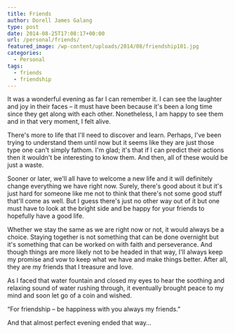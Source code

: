 ```yaml
---
title: Friends
author: Dorell James Galang
type: post
date: 2014-08-25T17:08:17+00:00
url: /personal/friends/
featured_image: /wp-content/uploads/2014/08/friendship101.jpg
categories:
  - Personal
tags:
  - friends
  - friendship
---
```


It was a wonderful evening as far I can remember it. I can see the laughter and joy in their faces &#8211; it must have been because it's been a long time since they get along with each other. Nonetheless, I am happy to see them and in that very moment, I felt alive.

There's more to life that I'll need to discover and learn. Perhaps, I've been trying to understand them until now but it seems like they are just those type one can't simply fathom. I'm glad; it's that if I can predict their actions then it wouldn't be interesting to know them. And then, all of these would be just a waste.

Sooner or later, we'll all have to welcome a new life and it will definitely change everything we have right now. Surely, there's good about it but it's just hard for someone like me not to think that there's not some good stuff that'll come as well. But I guess there's just no other way out of it but one must have to look at the bright side and be happy for your friends to hopefully have a good life.

Whether we stay the same as we are right now or not, it would always be a choice. Staying together is not something that can be done overnight but it's something that can be worked on with faith and perseverance. And though things are more likely not to be headed in that way, I'll always keep my promise and vow to keep what we have and make things better. After all, they are my friends that I treasure and love.

As I faced that water fountain and closed my eyes to hear the soothing and relaxing sound of water rushing through, it eventually brought peace to my mind and soon let go of a coin and wished.

&#8220;For friendship &#8211; be happiness with you always my friends.&#8221;

And that almost perfect evening ended that way&#8230;
